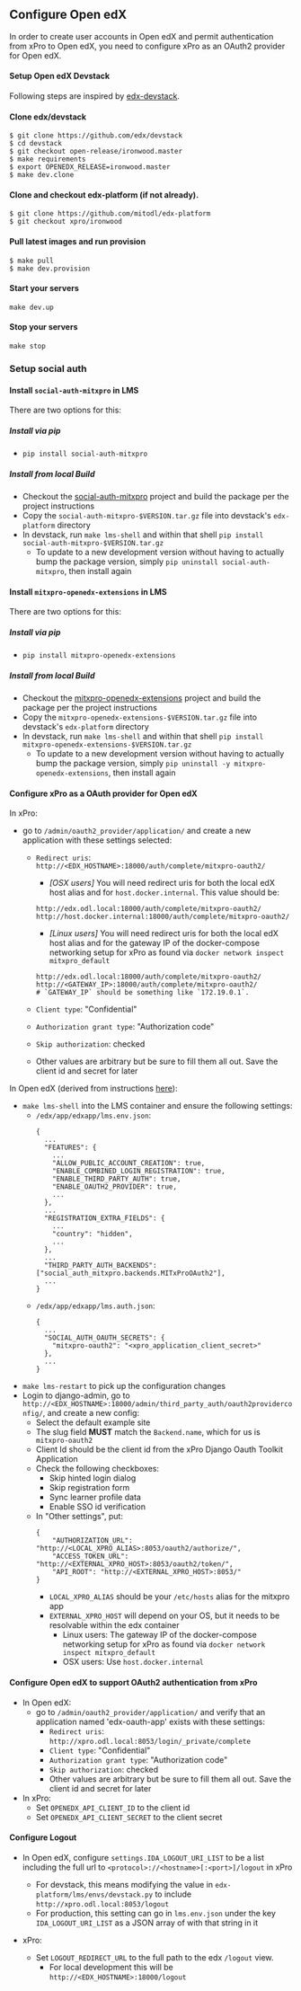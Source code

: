 Configure Open edX
---

In order to create user accounts in Open edX and permit authentication from xPro to Open edX, you need to configure xPro as an OAuth2 provider for Open edX.


#### Setup Open edX Devstack

Following steps are inspired by [edx-devstack](https://github.com/edx/devstack).

#### Clone edx/devstack

```
$ git clone https://github.com/edx/devstack
$ cd devstack
$ git checkout open-release/ironwood.master
$ make requirements
$ export OPENEDX_RELEASE=ironwood.master
$ make dev.clone
```

#### Clone and checkout edx-platform (if not already).
```
$ git clone https://github.com/mitodl/edx-platform
$ git checkout xpro/ironwood
```

#### Pull latest images and run provision

```
$ make pull
$ make dev.provision 
```

#### Start your servers

`make dev.up`

#### Stop your servers

`make stop`

### Setup social auth

#### Install `social-auth-mitxpro` in LMS

There are two options for this:

##### Install via pip

- `pip install social-auth-mitxpro`

##### Install from local Build

- Checkout the [social-auth-mitxpro](https://github.com/mitodl/social-auth-mitxpro) project and build the package per the project instructions
- Copy the `social-auth-mitxpro-$VERSION.tar.gz` file into devstack's `edx-platform` directory
- In devstack, run `make lms-shell` and within that shell `pip install social-auth-mitxpro-$VERSION.tar.gz`
  - To update to a new development version without having to actually bump the package version, simply `pip uninstall social-auth-mitxpro`, then install again

#### Install `mitxpro-openedx-extensions` in LMS

There are two options for this:

##### Install via pip

- `pip install mitxpro-openedx-extensions`

##### Install from local Build

- Checkout the [mitxpro-openedx-extensions](https://github.com/mitodl/mitxpro-openedx-extensions) project and build the package per the project instructions
- Copy the `mitxpro-openedx-extensions-$VERSION.tar.gz` file into devstack's `edx-platform` directory
- In devstack, run `make lms-shell` and within that shell `pip install mitxpro-openedx-extensions-$VERSION.tar.gz`
  - To update to a new development version without having to actually bump the package version, simply `pip uninstall -y mitxpro-openedx-extensions`, then install again

#### Configure xPro as a OAuth provider for Open edX

In xPro:

- go to `/admin/oauth2_provider/application/` and create a new application with these settings selected:
  - `Redirect uris`: `http://<EDX_HOSTNAME>:18000/auth/complete/mitxpro-oauth2/`
    - _[OSX users]_ You will need redirect uris for both the local edX host alias and for `host.docker.internal`. This value should be:
    ```shell
    http://edx.odl.local:18000/auth/complete/mitxpro-oauth2/
    http://host.docker.internal:18000/auth/complete/mitxpro-oauth2/
    ```
    - _[Linux users]_ You will need redirect uris for both the local edX host alias and for the gateway IP of the docker-compose networking setup for xPro as found via `docker network inspect mitxpro_default`
    ```shell
    http://edx.odl.local:18000/auth/complete/mitxpro-oauth2/
    http://<GATEWAY_IP>:18000/auth/complete/mitxpro-oauth2/
    # `GATEWAY_IP` should be something like `172.19.0.1`.
    ```

  - `Client type`: "Confidential"
  - `Authorization grant type`: "Authorization code"
  - `Skip authorization`: checked
  - Other values are arbitrary but be sure to fill them all out. Save the client id and secret for later

In Open edX (derived from instructions [here](https://edx.readthedocs.io/projects/edx-installing-configuring-and-running/en/latest/configuration/tpa/tpa_integrate_open/tpa_oauth.html#additional-oauth2-providers-advanced)):
- `make lms-shell` into the LMS container and ensure the following settings:
  - `/edx/app/edxapp/lms.env.json`:
    ```
    {
      ...
      "FEATURES": {
        ...
        "ALLOW_PUBLIC_ACCOUNT_CREATION": true,
        "ENABLE_COMBINED_LOGIN_REGISTRATION": true,
        "ENABLE_THIRD_PARTY_AUTH": true,
        "ENABLE_OAUTH2_PROVIDER": true,
        ...
      },
      ...
      "REGISTRATION_EXTRA_FIELDS": {
        ...
        "country": "hidden",
        ...
      },
      ...
      "THIRD_PARTY_AUTH_BACKENDS": ["social_auth_mitxpro.backends.MITxProOAuth2"],
      ...
    }
    ```
  - `/edx/app/edxapp/lms.auth.json`:
    ```
    {
      ...
      "SOCIAL_AUTH_OAUTH_SECRETS": {
        "mitxpro-oauth2": "<xpro_application_client_secret>"
      },
      ...
    }
    ```
- `make lms-restart` to pick up the configuration changes
- Login to django-admin, go to `http://<EDX_HOSTNAME>:18000/admin/third_party_auth/oauth2providerconfig/`, and create a new config:
  - Select the default example site
  - The slug field **MUST** match the `Backend.name`, which for us is `
mitxpro-oauth2`
  - Client Id should be the client id from the xPro Django Oauth Toolkit Application
  - Check the following checkboxes:
    - Skip hinted login dialog
    - Skip registration form
    - Sync learner profile data
    - Enable SSO id verification
  - In "Other settings", put:
    ```
    {
        "AUTHORIZATION_URL": "http://<LOCAL_XPRO_ALIAS>:8053/oauth2/authorize/",
        "ACCESS_TOKEN_URL": "http://<EXTERNAL_XPRO_HOST>:8053/oauth2/token/",
        "API_ROOT": "http://<EXTERNAL_XPRO_HOST>:8053/"
    }
    ```
    - `LOCAL_XPRO_ALIAS` should be your `/etc/hosts` alias for the mitxpro app
    - `EXTERNAL_XPRO_HOST` will depend on your OS, but it needs to be resolvable within the edx container
        - Linux users: The gateway IP of the docker-compose networking setup for xPro as found via `docker network inspect mitxpro_default`
        - OSX users: Use `host.docker.internal`



#### Configure Open edX to support OAuth2 authentication from xPro

  - In Open edX:
    - go to `/admin/oauth2_provider/application/` and verify that an application named 'edx-oauth-app' exists with these settings:
      - `Redirect uris`: `http://xpro.odl.local:8053/login/_private/complete`
      - `Client type`: "Confidential"
      - `Authorization grant type`: "Authorization code"
      - `Skip authorization`: checked
      - Other values are arbitrary but be sure to fill them all out. Save the client id and secret for later
  - In xPro:
    - Set `OPENEDX_API_CLIENT_ID` to the client id
    - Set `OPENEDX_API_CLIENT_SECRET` to the client secret


#### Configure Logout

  - In Open edX, configure `settings.IDA_LOGOUT_URI_LIST` to be a list including the full url to `<protocol>://<hostname>[:<port>]/logout` in xPro
    - For devstack, this means modifying the value in `edx-platform/lms/envs/devstack.py` to include `http://xpro.odl.local:8053/logout`
    - For production, this setting can go in `lms.env.json` under the key `IDA_LOGOUT_URI_LIST` as a JSON array of with that string in it

  - xPro:
    - Set `LOGOUT_REDIRECT_URL` to the full path to the edx `/logout` view.
      - For local development this will be `http://<EDX_HOSTNAME>:18000/logout`
